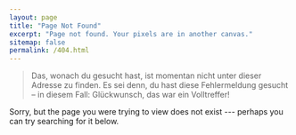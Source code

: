 ```yaml
---
layout: page
title: "Page Not Found"
excerpt: "Page not found. Your pixels are in another canvas."
sitemap: false
permalink: /404.html
---
```


> Das, wonach du gesucht hast, ist momentan nicht unter dieser Adresse zu finden.
Es sei denn, du hast diese Fehlermeldung gesucht – in diesem Fall: Glückwunsch, das war ein Volltreffer!

Sorry, but the page you were trying to view does not exist --- perhaps you can try searching for it below.

<script type="text/javascript">
  var GOOG_FIXURL_LANG = 'en';
  var GOOG_FIXURL_SITE = '{{ site.url }}'
</script>
<script type="text/javascript"
  src="//linkhelp.clients.google.com/tbproxy/lh/wm/fixurl.js">
</script>
